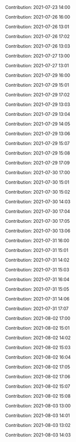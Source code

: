 Contribution: 2021-07-23 14:00

Contribution: 2021-07-26 16:00

Contribution: 2021-07-26 13:01

Contribution: 2021-07-26 17:02

Contribution: 2021-07-26 13:03

Contribution: 2021-07-27 13:00

Contribution: 2021-07-27 13:01

Contribution: 2021-07-29 16:00

Contribution: 2021-07-29 15:01

Contribution: 2021-07-29 17:02

Contribution: 2021-07-29 13:03

Contribution: 2021-07-29 13:04

Contribution: 2021-07-29 14:05

Contribution: 2021-07-29 13:06

Contribution: 2021-07-29 15:07

Contribution: 2021-07-29 15:08

Contribution: 2021-07-29 17:09

Contribution: 2021-07-30 17:00

Contribution: 2021-07-30 15:01

Contribution: 2021-07-30 15:02

Contribution: 2021-07-30 14:03

Contribution: 2021-07-30 17:04

Contribution: 2021-07-30 17:05

Contribution: 2021-07-30 13:06

Contribution: 2021-07-31 16:00

Contribution: 2021-07-31 15:01

Contribution: 2021-07-31 14:02

Contribution: 2021-07-31 15:03

Contribution: 2021-07-31 16:04

Contribution: 2021-07-31 15:05

Contribution: 2021-07-31 14:06

Contribution: 2021-07-31 17:07

Contribution: 2021-08-02 17:00

Contribution: 2021-08-02 15:01

Contribution: 2021-08-02 14:02

Contribution: 2021-08-02 15:03

Contribution: 2021-08-02 16:04

Contribution: 2021-08-02 17:05

Contribution: 2021-08-02 17:06

Contribution: 2021-08-02 15:07

Contribution: 2021-08-02 15:08

Contribution: 2021-08-03 13:00

Contribution: 2021-08-03 14:01

Contribution: 2021-08-03 13:02

Contribution: 2021-08-03 14:03


